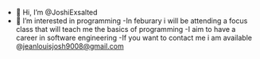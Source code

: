 - 👋 Hi, I’m @JoshiExsalted
- 👀 I’m interested in programming 
-In feburary i will be attending a focus class that will teach me the basics of programming 
-I aim to have a career in software engineering 
-If you want to contact me i am available @jeanlouisjosh9008@gmail.com
